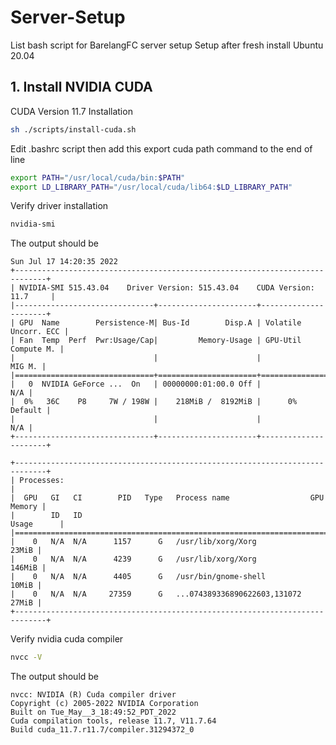 # Server-Setup
List bash script for BarelangFC server setup
Setup after fresh install Ubuntu 20.04

## 1. Install NVIDIA CUDA
CUDA Version 11.7
Installation

```bash
sh ./scripts/install-cuda.sh
```

Edit .bashrc script then add this export cuda path command to the end of line

```bash
export PATH="/usr/local/cuda/bin:$PATH"
export LD_LIBRARY_PATH="/usr/local/cuda/lib64:$LD_LIBRARY_PATH"
```

Verify driver installation

```bash
nvidia-smi
```

The output should be

```
Sun Jul 17 14:20:35 2022       
+-----------------------------------------------------------------------------+
| NVIDIA-SMI 515.43.04    Driver Version: 515.43.04    CUDA Version: 11.7     |
|-------------------------------+----------------------+----------------------+
| GPU  Name        Persistence-M| Bus-Id        Disp.A | Volatile Uncorr. ECC |
| Fan  Temp  Perf  Pwr:Usage/Cap|         Memory-Usage | GPU-Util  Compute M. |
|                               |                      |               MIG M. |
|===============================+======================+======================|
|   0  NVIDIA GeForce ...  On   | 00000000:01:00.0 Off |                  N/A |
|  0%   36C    P8     7W / 198W |    218MiB /  8192MiB |      0%      Default |
|                               |                      |                  N/A |
+-------------------------------+----------------------+----------------------+
                                                                               
+-----------------------------------------------------------------------------+
| Processes:                                                                  |
|  GPU   GI   CI        PID   Type   Process name                  GPU Memory |
|        ID   ID                                                   Usage      |
|=============================================================================|
|    0   N/A  N/A      1157      G   /usr/lib/xorg/Xorg                 23MiB |
|    0   N/A  N/A      4239      G   /usr/lib/xorg/Xorg                146MiB |
|    0   N/A  N/A      4405      G   /usr/bin/gnome-shell               10MiB |
|    0   N/A  N/A     27359      G   ...074389336890622603,131072       27MiB |
+-----------------------------------------------------------------------------+
```

Verify nvidia cuda compiler 

```bash
nvcc -V
```

The output should be

```
nvcc: NVIDIA (R) Cuda compiler driver
Copyright (c) 2005-2022 NVIDIA Corporation
Built on Tue_May__3_18:49:52_PDT_2022
Cuda compilation tools, release 11.7, V11.7.64
Build cuda_11.7.r11.7/compiler.31294372_0
```

